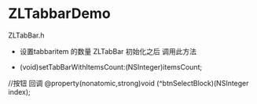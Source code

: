 # ZLTabbarDemo
ZLTabBar.h
 *  设置tabbaritem 的数量
ZLTabBar 初始化之后 调用此方法
- (void)setTabBarWithItemsCount:(NSInteger)itemsCount;
 
//按钮 回调
@property(nonatomic,strong)void (^btnSelectBlock)(NSInteger index);


